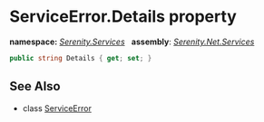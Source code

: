 # ServiceError.Details property
**namespace:** *[Serenity.Services](../../README.md#serenity.services-namespace)*   **assembly**: *[Serenity.Net.Services](../../README.md)*

```csharp
public string Details { get; set; }
```

## See Also

* class [ServiceError](../ServiceError.md)